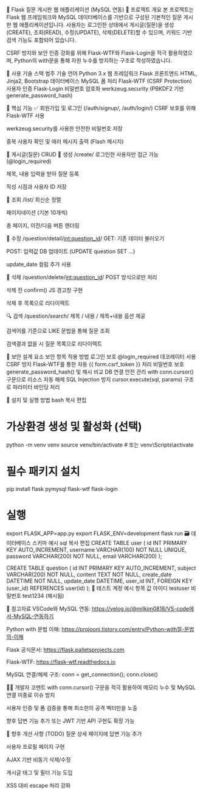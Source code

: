 📌 Flask 질문 게시판 웹 애플리케이션 (MySQL 연동)
🔐 프로젝트 개요
본 프로젝트는 Flask 웹 프레임워크와 MySQL 데이터베이스를 기반으로 구성된 기본적인 질문 게시판 웹 애플리케이션입니다. 사용자는 로그인한 상태에서 게시글(질문)을 생성(CREATE), 조회(READ), 수정(UPDATE), 삭제(DELETE)할 수 있으며, 키워드 기반 검색 기능도 포함되어 있습니다.

CSRF 방지와 보안 인증 강화를 위해 Flask-WTF와 Flask-Login을 적극 활용하였으며, Python의 with문을 통해 자원 누수를 방지하는 구조로 작성하였습니다.

🧰 사용 기술 스택
범주	기술
언어	Python 3.x
웹 프레임워크	Flask
프론트엔드	HTML, Jinja2, Bootstrap
데이터베이스	MySQL
폼 처리	Flask-WTF (CSRF Protection)
사용자 인증	Flask-Login
비밀번호 암호화	werkzeug.security (PBKDF2 기반 generate_password_hash)

🔑 핵심 기능
✅ 회원가입 및 로그인 (/auth/signup/, /auth/login/)
CSRF 보호를 위해 Flask-WTF 사용

werkzeug.security를 사용한 안전한 비밀번호 저장

중복 사용자 확인 및 에러 메시지 출력 (Flash 메시지)

📝 게시글(질문) CRUD
🔸 생성 /create/
로그인한 사용자만 접근 가능 (@login_required)

제목, 내용 입력을 받아 질문 등록

작성 시점과 사용자 ID 저장

🔸 조회 /list/
최신순 정렬

페이지네이션 (기본 10개씩)

총 페이지, 이전/다음 버튼 렌더링

🔸 수정 /question/detail/<int:question_id>/
GET: 기존 데이터 불러오기

POST: 입력값 DB 업데이트 (UPDATE question SET ...)

update_date 컬럼 추가 사용

🔸 삭제 /question/delete/<int:question_id>/
POST 방식으로만 처리

삭제 전 confirm() JS 경고창 구현

삭제 후 목록으로 리다이렉트

🔍 검색 /question/search/
제목 / 내용 / 제목+내용 옵션 제공

검색어를 기준으로 LIKE 문법을 통해 질문 조회

검색결과 없을 시 질문 목록으로 리다이렉트

🧠 보안 설계 요소
보안 항목	적용 방법
로그인 보호	@login_required 데코레이터 사용
CSRF 방지	Flask-WTF를 통한 자동 {{ form.csrf_token }} 처리
비밀번호 보호	generate_password_hash() 및 해시 비교
DB 연결 안전 관리	with conn.cursor() 구문으로 리소스 자동 해제
SQL Injection 방지	cursor.execute(sql, params) 구조로 파라미터 바인딩 처리

🔧 설치 및 실행 방법
bash
복사
편집
# 가상환경 생성 및 활성화 (선택)
python -m venv venv
source venv/bin/activate  # 또는 venv\Scripts\activate

# 필수 패키지 설치
pip install flask pymysql flask-wtf flask-login

# 실행
export FLASK_APP=app.py
export FLASK_ENV=development
flask run
🗃️ 데이터베이스 스키마 예시
sql
복사
편집
CREATE TABLE user (
    id INT PRIMARY KEY AUTO_INCREMENT,
    username VARCHAR(100) NOT NULL UNIQUE,
    password VARCHAR(200) NOT NULL,
    email VARCHAR(200)
);

CREATE TABLE question (
    id INT PRIMARY KEY AUTO_INCREMENT,
    subject VARCHAR(200) NOT NULL,
    content TEXT NOT NULL,
    create_date DATETIME NOT NULL,
    update_date DATETIME,
    user_id INT,
    FOREIGN KEY (user_id) REFERENCES user(id)
);
🧪 테스트 계정 예시
항목	값
아이디	testuser
비밀번호	test1234 (해시됨)

📎 참고자료
VSCode와 MySQL 연동: https://velog.io/@milkim0818/VS-code에서-MySQL-연동하기

Python with 문법 이해: https://projooni.tistory.com/entry/Python-with절-문법의-이해

Flask 공식문서: https://flask.palletsprojects.com

Flask-WTF: https://flask-wtf.readthedocs.io

MySQL 연결/해제 구조: conn = get_connection(); conn.close()

🧑‍💻 개발자 코멘트
with conn.cursor() 구문을 적극 활용하여 메모리 누수 및 MySQL 연결 미종료 이슈 방지

사용자 인증 및 폼 검증을 통해 최소한의 공격 벡터만을 노출

향후 답변 기능 추가 또는 JWT 기반 API 구현도 확장 가능

📌 향후 개선 사항 (TODO)
 질문 상세 페이지에 답변 기능 추가

 사용자 프로필 페이지 구현

 AJAX 기반 비동기 삭제/수정

 게시글 태그 및 필터 기능 도입

 XSS 대비 escape 처리 강화

